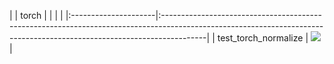 |                      | torch                                                                                                                                                                  |
|                      |                                                                                                                                                                        |
|:---------------------|:-----------------------------------------------------------------------------------------------------------------------------------------------------------------------|
| test_torch_normalize | <a href="https://github.com/unifyai/ivy/actions/runs/3594695463" rel="noopener noreferrer" target="_blank"><img src=https://img.shields.io/badge/-success-success></a> |